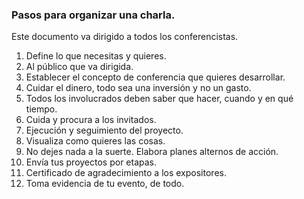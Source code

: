### Pasos para organizar una charla.

Este documento va dirigido a todos los conferencistas.
 
1.	Define lo que necesitas y quieres.
2.	Al público que va dirigida.
3.	Establecer el concepto de conferencia que quieres desarrollar.
4.	Cuidar el dinero, todo sea una inversión y no un gasto.
5.	Todos los involucrados deben saber que hacer, cuando y en qué tiempo.
6.	Cuida y procura a los invitados.
7.	Ejecución y seguimiento del proyecto.
8.	Visualiza como quieres las cosas.
9.	No dejes nada a la suerte. Elabora planes alternos de acción.
10.	Envía tus proyectos por etapas.
11.	Certificado de agradecimiento a los expositores.
12.	Toma evidencia de tu evento, de todo.